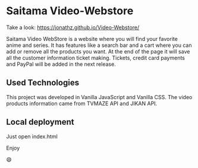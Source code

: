 # Saitama Video-Webstore

Take a look: https://jonathz.github.io/Video-Webstore/

Saitama Video WebStore is a website where you will find your favorite anime and series. It has features like a search bar and a cart where you can add or remove all the products you want. At the end of the page it will save all the customer information ticket making. Tickets, credit card payments and PayPal will be added in the next release.

## Used Technologies
This project was developed in Vanilla JavaScript and Vanilla CSS.
The video products information came from TVMAZE API and JIKAN API.

## Local deployment
Just open index.html 

Enjoy 

:smile:
